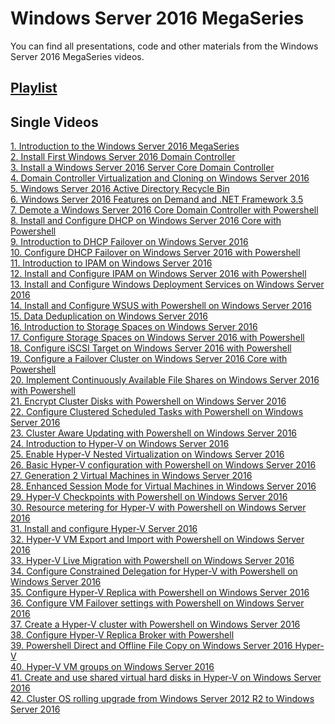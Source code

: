 # Windows Server 2016 MegaSeries
You can find all presentations, code and other materials from the Windows Server 2016 MegaSeries videos.

## [Playlist](https://www.youtube.com/playlist?list=PLBYrLLXZvp0zTrJWlFhrx5D7M1C9e3dOJ)

## Single Videos
[1. Introduction to the Windows Server 2016 MegaSeries](https://youtu.be/M0bzQWtL2PY)</br>
[2. Install First Windows Server 2016 Domain Controller](https://youtu.be/q56uE-Am9b8)</br>
[3. Install a Windows Server 2016 Server Core Domain Controller](https://youtu.be/Ixxw-DTaV_E)</br>
[4. Domain Controller Virtualization and Cloning on Windows Server 2016](https://youtu.be/bPQ8z0TzTCM)</br>
[5. Windows Server 2016 Active Directory Recycle Bin](https://youtu.be/EaOzR51-f_o)</br>
[6. Windows Server 2016 Features on Demand and .NET Framework 3.5](https://youtu.be/prR9mICn3RY)</br>
[7. Demote a Windows Server 2016 Core Domain Controller with Powershell](https://youtu.be/ys2gIaMGpwU)</br>
[8. Install and Configure DHCP on Windows Server 2016 Core with Powershell](https://youtu.be/jQqFxeyquoA)</br>
[9. Introduction to DHCP Failover on Windows Server 2016](https://youtu.be/JcJrEOlFf4g)</br>
[10. Configure DHCP Failover on Windows Server 2016 with Powershell](https://youtu.be/Ru7G7QpwT-E)</br>
[11. Introduction to IPAM on Windows Server 2016](https://youtu.be/uyy73QDDQTA)</br>
[12. Install and Configure IPAM on Windows Server 2016 with Powershell](https://youtu.be/JyzRWOPqjSw)</br>
[13. Install and Configure Windows Deployment Services on Windows Server 2016](https://youtu.be/G5wonFS2ntM)</br>
[14. Install and Configure WSUS with Powershell on Windows Server 2016](https://youtu.be/d3NfLVwrLoo)</br>
[15. Data Deduplication on Windows Server 2016](https://youtu.be/0mDvcKspdS8)</br>
[16. Introduction to Storage Spaces on Windows Server 2016](https://youtu.be/7uVgZ2_CgXA)</br>
[17. Configure Storage Spaces on Windows Server 2016 with Powershell](https://youtu.be/KH8RXBSh8gc)</br>
[18. Configure iSCSI Target on Windows Server 2016 with Powershell](https://youtu.be/LUXStbAmDQU)</br>
[19. Configure a Failover Cluster on Windows Server 2016 Core with Powershell](https://youtu.be/p7krxAfbmdM)</br>
[20. Implement Continuously Available File Shares on Windows Server 2016 with Powershell](https://youtu.be/49ZdIpUZt_0)</br>
[21. Encrypt Cluster Disks with Powershell on Windows Server 2016](https://youtu.be/3YC1Rw-khjU)</br>
[22. Configure Clustered Scheduled Tasks with Powershell on Windows Server 2016](https://youtu.be/VOo9DwsdKik)</br>
[23. Cluster Aware Updating with Powershell on Windows Server 2016](https://youtu.be/MeeGMQCzZFM)</br>
[24. Introduction to Hyper-V on Windows Server 2016](https://youtu.be/jZU4aLHTW2o)</br>
[25. Enable Hyper-V Nested Virtualization on Windows Server 2016](https://youtu.be/W0NYGZQo0xw)</br>
[26. Basic Hyper-V configuration with Powershell on Windows Server 2016](https://youtu.be/m8S3AAzCzX4)</br>
[27. Generation 2 Virtual Machines in Windows Server 2016](https://youtu.be/KwBwATSsxOw)</br>
[28. Enhanced Session Mode for Virtual Machines in Windows Server 2016](https://youtu.be/zeD-8b-vjtQ)</br>
[29. Hyper-V Checkpoints with Powershell on Windows Server 2016](https://youtu.be/QR0BgxG4z7U)</br>
[30. Resource metering for Hyper-V with Powershell on Windows Server 2016](https://youtu.be/fmugk5GXUYk)</br>
[31. Install and configure Hyper-V Server 2016](https://youtu.be/0EkIPmXl3qA)</br>
[32. Hyper-V VM Export and Import with Powershell on Windows Server 2016](https://youtu.be/1q8OthpbVOg)</br>
[33. Hyper-V Live Migration with Powershell on Windows Server 2016](https://youtu.be/RKI7vu1w9Is)</br>
[34. Configure Constrained Delegation for Hyper-V with Powershell on Windows Server 2016](https://youtu.be/7vKWjaUk-JQ)</br>
[35. Configure Hyper-V Replica with Powershell on Windows Server 2016](https://youtu.be/iAv1NuHsHtA)</br>
[36. Configure VM Failover settings with Powershell on Windows Server 2016](https://youtu.be/DcZBJoKDm3Q)</br>
[37. Create a Hyper-V cluster with Powershell on Windows Server 2016](https://youtu.be/He_ie8-8XoY)</br>
[38. Configure Hyper-V Replica Broker with Powershell](https://youtu.be/XfYrq5tM3d8)</br>
[39. Powershell Direct and Offline File Copy on Windows Server 2016 Hyper-V](https://youtu.be/LvLg6H_lpsI)</br>
[40. Hyper-V VM groups on Windows Server 2016](https://youtu.be/0DbyCkIzo4s)</br>
[41. Create and use shared virtual hard disks in Hyper-V on Windows Server 2016](https://youtu.be/9D_mIGxHWwg)</br>
[42. Cluster OS rolling upgrade from Windows Server 2012 R2 to Windows Server 2016](https://youtu.be/89ld_Y3K_aM)